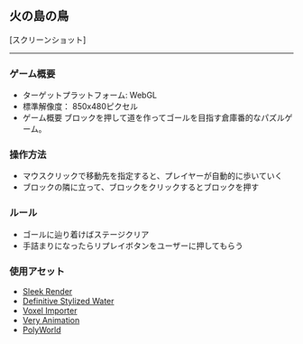 ## 火の島の鳥

[スクリーンショット]

---

### ゲーム概要
- ターゲットプラットフォーム: WebGL
- 標準解像度： 850x480ピクセル
- ゲーム概要
    ブロックを押して道を作ってゴールを目指す倉庫番的なパズルゲーム。

### 操作方法
- マウスクリックで移動先を指定すると、プレイヤーが自動的に歩いていく
- ブロックの隣に立って、ブロックをクリックするとブロックを押す

### ルール
- ゴールに辿り着けばステージクリア
- 手詰まりになったらリプレイボタンをユーザーに押してもらう

### 使用アセット
- [Sleek Render](https://assetstore.unity.com/packages/vfx/shaders/fullscreen-camera-effects/sleek-render-mobile-post-processing-stack-103628)
- [Definitive Stylized Water](https://assetstore.unity.com/packages/vfx/shaders/definitive-stylized-water-87062)
- [Voxel Importer](https://assetstore.unity.com/packages/tools/modeling/voxel-importer-62914)
- [Very Animation](https://assetstore.unity.com/packages/tools/animation/very-animation-96826)
- [PolyWorld](https://assetstore.unity.com/packages/3d/environments/landscapes/polyworld-woodland-low-poly-toolkit-18572)
